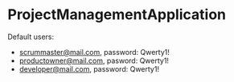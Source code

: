 # ProjectManagementApplication

Default users:
- scrummaster@mail.com, password: Qwerty1!
- productowner@mail.com, pasword: Qwerty1!
- developer@mail.com, password: Qwerty1!
